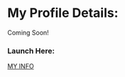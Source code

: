 # My Profile Details:
  Coming Soon!


### Launch Here:
[MY INFO](https://hexagonscaffolding.com/#/)
